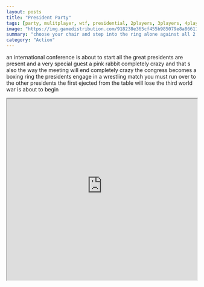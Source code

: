```yaml
---
layout: posts
title: "President Party"
tags: [party, mulitplayer, wtf, presidential, 2players, 3players, 4players, 2, players, free, online, games, oyna, game, free, games, play, play, games]
image: "https://img.gamedistribution.com/918238e365cf455b985079e8a86611c2-1280x550.jpeg"
summary: "choose your chair and step into the ring alone against all 2 against 2 or 4 against 4 you will have to push the other presidents out of the ring your character spin around and move forward only when you press the button play solo or multiplayer with your friends show them you re the best  free online games oyna game free games play play games"
category: "Action"
---
```


an international conference is about to start all the great presidents are present and a very special guest a pink rabbit completely crazy and that s also the way the meeting will end completely crazy the congress becomes a boxing ring the presidents engage in a wrestling match you must run over to the other presidents the first ejected from the table will lose the third world war is about to begin

<iframe width="100%" height="480px;" src="https://html5.gamedistribution.com/918238e365cf455b985079e8a86611c2/"></iframe>